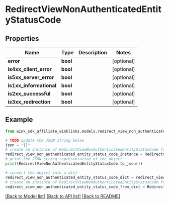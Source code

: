 # RedirectViewNonAuthenticatedEntityStatusCode


## Properties

Name | Type | Description | Notes
------------ | ------------- | ------------- | -------------
**error** | **bool** |  | [optional] 
**is4xx_client_error** | **bool** |  | [optional] 
**is5xx_server_error** | **bool** |  | [optional] 
**is1xx_informational** | **bool** |  | [optional] 
**is2xx_successful** | **bool** |  | [optional] 
**is3xx_redirection** | **bool** |  | [optional] 

## Example

```python
from wink_sdk_affiliate_winklinks.models.redirect_view_non_authenticated_entity_status_code import RedirectViewNonAuthenticatedEntityStatusCode

# TODO update the JSON string below
json = "{}"
# create an instance of RedirectViewNonAuthenticatedEntityStatusCode from a JSON string
redirect_view_non_authenticated_entity_status_code_instance = RedirectViewNonAuthenticatedEntityStatusCode.from_json(json)
# print the JSON string representation of the object
print(RedirectViewNonAuthenticatedEntityStatusCode.to_json())

# convert the object into a dict
redirect_view_non_authenticated_entity_status_code_dict = redirect_view_non_authenticated_entity_status_code_instance.to_dict()
# create an instance of RedirectViewNonAuthenticatedEntityStatusCode from a dict
redirect_view_non_authenticated_entity_status_code_from_dict = RedirectViewNonAuthenticatedEntityStatusCode.from_dict(redirect_view_non_authenticated_entity_status_code_dict)
```
[[Back to Model list]](../README.md#documentation-for-models) [[Back to API list]](../README.md#documentation-for-api-endpoints) [[Back to README]](../README.md)


